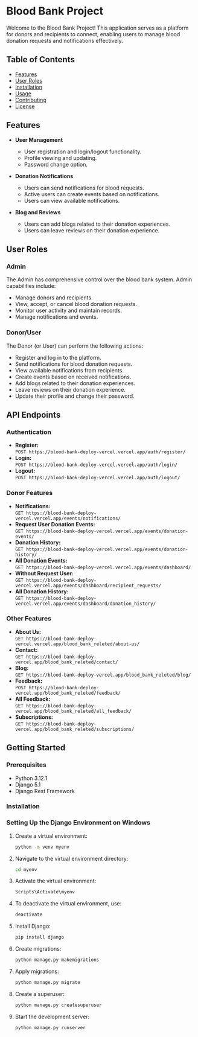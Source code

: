 # Blood Bank Project

Welcome to the Blood Bank Project! This application serves as a platform for donors and recipients to connect, enabling users to manage blood donation requests and notifications effectively.

## Table of Contents
- [Features](#features)
- [User Roles](#user-roles)
- [Installation](#installation)
- [Usage](#usage)
- [Contributing](#contributing)
- [License](#license)

## Features

- **User Management**
  - User registration and login/logout functionality.
  - Profile viewing and updating.
  - Password change option.

- **Donation Notifications**
  - Users can send notifications for blood requests.
  - Active users can create events based on notifications.
  - Users can view available notifications.

- **Blog and Reviews**
  - Users can add blogs related to their donation experiences.
  - Users can leave reviews on their donation experience.

## User Roles

### Admin
The Admin has comprehensive control over the blood bank system. Admin capabilities include:
- Manage donors and recipients.
- View, accept, or cancel blood donation requests.
- Monitor user activity and maintain records.
- Manage notifications and events.

### Donor/User
The Donor (or User) can perform the following actions:
- Register and log in to the platform.
- Send notifications for blood donation requests.
- View available notifications from recipients.
- Create events based on received notifications.
- Add blogs related to their donation experiences.
- Leave reviews on their donation experience.
- Update their profile and change their password.


## API Endpoints

### Authentication
- **Register:**  
  `POST https://blood-bank-deploy-vercel.vercel.app/auth/register/`
- **Login:**  
  `POST https://blood-bank-deploy-vercel.vercel.app/auth/login/`
- **Logout:**  
  `POST https://blood-bank-deploy-vercel.vercel.app/auth/logout/`

### Donor Features
- **Notifications:**  
  `GET https://blood-bank-deploy-vercel.vercel.app/events/notifications/`
- **Request User Donation Events:**  
  `GET https://blood-bank-deploy-vercel.vercel.app/events/donation-events/`
- **Donation History:**  
  `GET https://blood-bank-deploy-vercel.vercel.app/events/donation-history/`
- **All Donation Events:**  
  `GET https://blood-bank-deploy-vercel.vercel.app/events/dashboard/`
- **Without Request User:**  
  `GET https://blood-bank-deploy-vercel.vercel.app/events/dashboard/recipient_requests/`
- **All Donation History:**  
  `GET https://blood-bank-deploy-vercel.vercel.app/events/dashboard/donation_history/`

### Other Features
- **About Us:**  
  `GET https://blood-bank-deploy-vercel.vercel.app/blood_bank_releted/about-us/`
- **Contact:**  
  `GET https://blood-bank-deploy-vercel.app/blood_bank_releted/contact/`
- **Blog:**  
  `GET https://blood-bank-deploy-vercel.app/blood_bank_releted/blog/`
- **Feedback:**  
  `POST https://blood-bank-deploy-vercel.app/blood_bank_releted/feedback/`
- **All Feedback:**  
  `GET https://blood-bank-deploy-vercel.app/blood_bank_releted/all_feedback/`
- **Subscriptions:**  
  `GET https://blood-bank-deploy-vercel.app/blood_bank_releted/subscriptions/`


## Getting Started

### Prerequisites

- Python 3.12.1
- Django 5.1
- Django Rest Framework

### Installation


### Setting Up the Django Environment on Windows

1. Create a virtual environment:
   ```bash
   python -m venv myenv
   ```

2. Navigate to the virtual environment directory:
   ```bash
   cd myenv
   ```

3. Activate the virtual environment:
   ```bash
   Scripts\Activate\myenv
   ```

4. To deactivate the virtual environment, use:
   ```bash
   deactivate
   ```

5. Install Django:
   ```bash
   pip install django
   ```

6. Create migrations:
   ```bash
   python manage.py makemigrations
   ```

7. Apply migrations:
   ```bash
   python manage.py migrate
   ```

8. Create a superuser:
   ```bash
   python manage.py createsuperuser
   ```

9. Start the development server:
   ```bash
   python manage.py runserver
   ```
